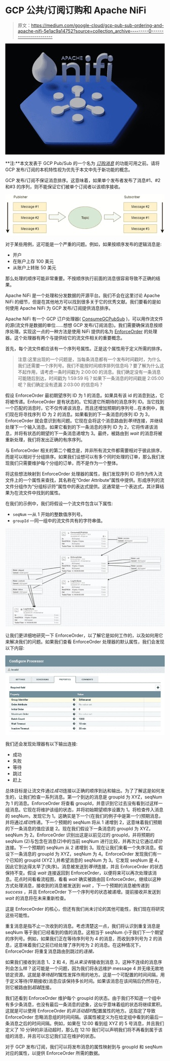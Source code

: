 # GCP 公共/订阅订购和 Apache NiFi

> 原文：<https://medium.com/google-cloud/gcp-pub-sub-ordering-and-apache-nifi-5e1ac9a14752?source=collection_archive---------0----------------------->

![](img/079b80668ae4d5be75573719b4f1dcbc.png)

**注:**本文发表于 GCP Pub/Sub 的一个名为 [*订购消息*](https://cloud.google.com/pubsub/docs/ordering) 的功能可用之前。请将 GCP 发布/订阅的本机特性视为优先于本文中先于新功能的概念。

GCP 发布/订阅不保证消息排序。这意味着，如果单个发布者发布了消息#1、#2 和#3 的序列，则不能保证它们被单个订阅者以该顺序接收。

![](img/4b31c58b6ab60afbc02e7ddebdc12fae.png)

对于某些用例，这可能是一个严重的问题。例如，如果按顺序发布的逻辑消息是:

*   开户
*   在账户上存 100 美元
*   从账户上转账 50 美元

那么处理的顺序可能非常重要。不按顺序执行前面的消息很容易导致不正确的结果。

Apache NiFi 是一个处理和分发数据的开源平台。我们不会在这里讨论 Apache NiFi 的细节，但是在其他地方可以找到很多关于它的优秀文献。我们要看的是如何使用 Apache NiFi 为 GCP 发布/订阅提供消息排序。

Apache NiFi 有一个 GCP 订户处理器( [ConsumeGCPubSub](https://nifi.apache.org/docs/nifi-docs/components/org.apache.nifi/nifi-gcp-nar/1.10.0/org.apache.nifi.processors.gcp.pubsub.ConsumeGCPubSub/index.html) )，可以用作流文件的源(流文件是数据的单位……想想 GCP 发布/订阅消息)。我们需要确保消息按顺序处理。实现这一点的一种方法是使用 NiFi 提供的名为 [EnforceOrder](https://nifi.apache.org/docs/nifi-docs/components/org.apache.nifi/nifi-standard-nar/1.10.0/org.apache.nifi.processors.standard.EnforceOrder/index.html) 的处理器。这个处理器有两个与提供给它的流文件相关的重要概念。

首先，每个流文件都应该有一个序列号属性。正是这个属性用于定义所需的排序。

> 注意:这里出现的一个问题是，当每条消息都有一个发布时间戳时，为什么我们还需要一个序列号。我们不能按时间顺序排列信息吗？要了解为什么这不起作用，请考虑一条时间戳为 2:00:00 的消息。我们确定没有一条消息可能随后到达，时间戳为 1:59:59 吗？如果下一条消息的时间戳是 2:05:00 呢？我们确定没有遗漏 2:03:00 的信息吗？

假设 EnforceOrder 最初期望序列 ID 为 1 的消息。如果具有该 id 的消息到达，它将被传递。EnforceOrder 是有状态的。它知道它所期待的消息序列 ID。当它找到一个匹配的消息时，它不仅传递该消息，而且还增加预期的序列号…在本例中，我们现在将寻找序列 ID 为 2 的消息。如果看到的下一条消息的序列 ID 为 3，EnforceOrder 就会意识到有问题。它现在会将这个消息路由到*等待*连接，并继续处理下一个输入消息。如果它看到的下一条消息的序列 ID 为 2，它将传递该消息，并将有状态的期望的下一条消息递增为 3。最终，被路由到 *wait* 的消息将被重新处理，我们将发出正确的有序序列。

与 EnforceOrder 相关的第二个概念是，并非所有流文件都需要相对于彼此排序，而是可以相对于分组排序。如果我们设想可以有多个同时处理的订单，那么我们发现我们只需要维护每个分组的订单，而不是作为一个整体。

将这些想法映射到 EnforceOrder 处理器的属性，我们发现序列 ID 将作为传入流文件上的一个属性来查找，其名称在“Order Attribute”属性中提供。形成序列的流文件分组作为“分组标识符”属性中的表达式提供。这通常是一个表达式，其计算结果为在流文件中找到的属性。

在我们的示例中，我们将假设一个流文件包含以下属性:

*   `seqNum` —从 1 开始的整数值序列号。
*   `groupId` —同一组中的流文件共有的字符串值。

![](img/7fe26b463fb6262868a5562aeee47fd3.png)

让我们更详细地研究一下 EnforceOrder，以了解它是如何工作的，以及如何用它来解决我们的问题。如果我们查看 EnforceOrder 处理器的默认属性，我们会发现以下内容:

![](img/96c15b60e07a7c54df290646cea06247.png)

我们还会发现处理器有以下输出连接:

*   成功
*   失败
*   等待
*   跳过
*   赶上

总体目标是让流文件通过*成功*连接以正确的顺序到达和输出。为了了解这是如何发生的，让我们检查一系列消息。第一个到达的消息是 groupId 为 XYZ，seqNum 为 1 的消息。EnforceOrder 将查看 groupId，并意识到它过去没有看到过这样一组消息。它现在将维护该组的状态，并将初始期望顺序设置为 1。将检查传入消息的 seqNum，发现它为 1。这确实是下一个(在我们的例子中是第一个)预期消息，并将通过*成功*传递。下一个预期的 seqNum 将从 1 递增到 2，这意味着我们预期的下一条消息的值应该是 2。现在我们假设下一条消息的 groupId 为 XYZ，seqNum 为 2。EnforceOrder 识别出这是以前见过的 groupId，并将预期的 seqNum (2)与包含在消息(2)中的当前 seqNum 进行比较，并再次让它通过*成功*连接。下一个预期的 seqNum 从 2 递增到 3。现在让我们来看一个失序消息。假设下一条消息的 groupId 为 XYZ，seqNum 为 4。EnforceOrder 发现我们有一个已知的 groupId (XYZ ),并希望消息的 seqNum 为 3。它发现 seqNum 是 4，因此它到达得太早了(失序)。消息被发送到*等待*连接，并且 EnforceOrder 的状态保持不变。假设 *wait* 连接返回到 EnforceOrder，以便将来可以再次处理该消息。花点时间看看流程图，看看 *wait* 确实被路由回 EnforceOrder。继续以这种方式处理消息，接收到的消息被发送到 *wait* ，下一个预期的消息被传递到 *success* ，并且 EnforceOrder 下一个序列号的状态被递增。提前接收并发送到 *wait* 的消息将在未来重新检查。

这是 EnforceOrder 的核心，但还有我们尚未讨论的其他可能性，我们现在将研究这些可能性。

重复消息是指不止一次收到的消息。考虑清楚这一点，我们将认识到重复消息是 seqNum 等于我们已经看到的值的消息。这相当于 seqNum 小于我们下一个期望的序列号。例如，如果我们正在等待序列号为 4 的消息，而收到序列号为 2 的消息，这意味着我们之前已经处理了序列号为 2 的消息。在这种情况下，EnforceOrder 将重复消息路由到跳过的*连接。*

如果我们接收到消息 1、2 和 4，而*从来没有*接收到消息 3，这种不连续的消息序列会怎么样？这可能是一个问题，因为我们将永远维护 message 4 并无缘无故地锁定资源。这就是*等待超时*属性发挥作用的地方。这是一个可配置的时间间隔，用于定义等待(早期接收)消息应该保持多长时间。如果该消息在该间隔后仍然存在，则它被路由到*超越*连接。

我们还看到 EnforceOrder 维护每个 groupId 的状态。由于我们不知道一个组中有多少条消息，也没有最后一条消息的迹象，这似乎意味着组的状态将继续累积。这就是可以使用 EnforceOrder 的*非活动超时*配置属性的地方。这指定了导致 EnforceOrder 忽略消息组的时间间隔。该属性被定义为在给定组中看到的最后一条消息之后的时间间隔。例如，如果在 12:00 看到组 XYZ 的 5 号消息，并且我们定义了 10 分钟的非活动超时，那么在 12:10 我们可以声明我们将不再看到属于该组的消息，并且可以忘记我们正在维护的状态。

对于 GCP 发布/订阅，我们可以将发布消息的属性映射到与 groupId 和 seqNum 对应的属性，以提供 EnforceOrder 所需的数据。